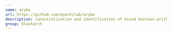 ```yaml
---
name: arybo
url: https://github.com/quarkslab/arybo
description: canonicalization and identification of mixed boolean-arithmetic symbolic expressions. URL : https://github.com/quarkslab/arybo Groups : blackarch blackarch-misc
group: blackarch
---
```

